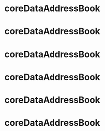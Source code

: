 # coreDataAddressBook
# coreDataAddressBook
# coreDataAddressBook
# coreDataAddressBook
# coreDataAddressBook
# coreDataAddressBook

